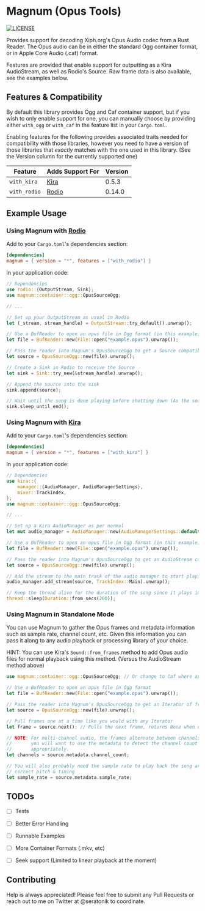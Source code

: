 # Magnum (Opus Tools)

[![LICENSE](https://img.shields.io/badge/license-MIT-blue.svg)](LICENSE)

Provides support for decoding Xiph.org's Opus Audio codec from a Rust Reader.
The Opus audio can be in either the standard Ogg container format, or in
Apple Core Audio (.caf) format.

Features are provided that enable support for outputting as a Kira AudioStream,
as well as Rodio's Source. Raw frame data is also available, see the examples
below.

## Features & Compatibility

By default this library provides Ogg and Caf container support, but if you
wish to only enable support for one, you can manually choose by providing
either `with_ogg` or `with_caf` in the feature list in your `Cargo.toml`.

Enabling features for the following provides associated traits needed for
compatibility with those libraries, however you need to have a version of
those libraries that *exactly* matches with the one used in this library.
(See the Version column for the currently supported one)

| Feature      | Adds Support For                            | Version |
| ------------ | ------------------------------------------- | ------- |
| `with_kira`  | [Kira](https://github.com/tesselode/kira)   | 0.5.3   |
| `with_rodio` | [Rodio](https://github.com/RustAudio/rodio) | 0.14.0  |

## Example Usage

### Using Magnum with [Rodio](https://github.com/RustAudio/rodio)

Add to your `Cargo.toml`'s dependencies section:

```toml
[dependencies]
magnum = { version = "*", features = ["with_rodio"] }
```

In your application code:

```rust
// Dependencies
use rodio::{OutputStream, Sink};
use magnum::container::ogg::OpusSourceOgg;

// ...

// Set up your OutputStream as usual in Rodio
let (_stream, stream_handle) = OutputStream::try_default().unwrap();

// Use a BufReader to open an opus file in Ogg format (in this example)
let file = BufReader::new(File::open("example.opus").unwrap());

// Pass the reader into Magnum's OpusSourceOgg to get a Source compatible with Rodio
let source = OpusSourceOgg::new(file).unwrap();

// Create a Sink in Rodio to receive the Source
let sink = Sink::try_new(&stream_handle).unwrap();

// Append the source into the sink
sink.append(source);

// Wait until the song is done playing before shutting down (As the sound plays in a separate thread)
sink.sleep_until_end();
```

### Using Magnum with [Kira](https://github.com/tesselode/kira)

Add to your `Cargo.toml`'s dependencies section:

```toml
[dependencies]
magnum = { version = "*", features = ["with_kira"] }
```

In your application code:

```rust
// Dependencies
use kira::{
    manager::{AudioManager, AudioManagerSettings},
    mixer::TrackIndex,
};
use magnum::container::ogg::OpusSourceOgg;

// ...

// Set up a Kira AudioManager as per normal
let mut audio_manager = AudioManager::new(AudioManagerSettings::default()).unwrap();

// Use a BufReader to open an opus file in Ogg format (in this example)
let file = BufReader::new(File::open("example.opus").unwrap());

// Pass the reader into Magnum's OpusSourceOgg to get an AudioStream compatible with Kira
let source = OpusSourceOgg::new(file).unwrap();

// Add the stream to the main track of the audio manager to start playing it
audio_manager.add_stream(source, TrackIndex::Main).unwrap();

// Keep the thread alive for the duration of the song since it plays in a background thread
thread::sleep(Duration::from_secs(200));
```

### Using Magnum in Standalone Mode

You can use Magnum to gather the Opus frames and metadata information such 
as sample rate, channel count, etc. Given this information you can pass it
along to any audio playback or processing library of your choice.

HINT: You can use Kira's `Sound::from_frames` method to add Opus audio files
for normal playback using this method. (Versus the AudioStream method above)

```rust
use magnum::container::ogg::OpusSourceOgg; // Or change to Caf where appropriate

// Use a BufReader to open an opus file in Ogg format
let file = BufReader::new(File::open("example.opus").unwrap());

// Pass the reader into Magnum's OpusSourceOgg to get an Iterator of frames
let source = OpusSourceOgg::new(file).unwrap();

// Pull frames one at a time like you would with any Iterator
let frame = source.next(); // Pulls the next frame, returns None when data ends

// NOTE: For multi-channel audio, the frames alternate between channels, so
//       you will want to use the metadata to detect the channel count and act
//       appropriately.
let channels = source.metadata.channel_count;

// You will also probably need the sample rate to play back the song at the
// correct pitch & timing
let sample_rate = source.metadata.sample_rate;
```

## TODOs

- [ ] Tests
- [ ] Better Error Handling
- [ ] Runnable Examples
- [ ] More Container Formats (.mkv, etc)
- [ ] Seek support (Limited to linear playback at the moment)


## Contributing

Help is always appreciated! Please feel free to submit any Pull Requests or
reach out to me on Twitter at @seratonik to coordinate.
